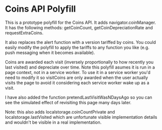 # Coins API Polyfill

This is a prototype polyfill for the Coins API. It adds navigator.coinManager. It has the following methods: getCoinCount, getCoinDepreciationRate and requestExtraCoins. 

It also replaces the alert function with a version tariffed by coins. You could easily modify the polyfill to apply the tariffs to any function you like (e.g. push messaging when it becomes available).

Coins are awarded each visit (inversely proportionally to how recently you last visited) and depreciate over time. Note this polyfill asumes it is run in a page context, not in a service worker. To use it in a service worker you'd need to modify it so visitCoins are only awarded when the user actually visits the page to avoid it considering each service worker wake up as a visit.

I have also added the function pretendLastVisitWasNDaysAgo so you can see the simulated effect of revisiting this page many days later.

Note: this also adds localstorage.coinCountPrivate and localstorage.lastVisited which are unfortunate visible implementation details and wouldn't be visible in a real implementation.

